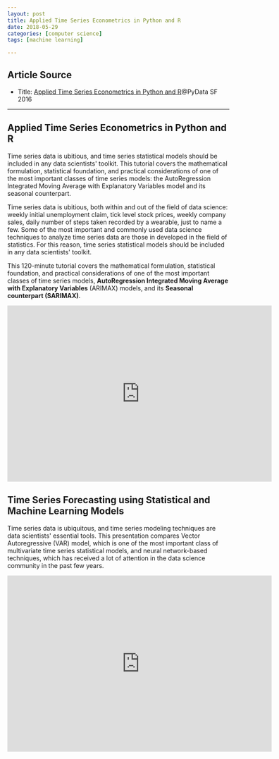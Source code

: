 ```yaml
---
layout: post
title: Applied Time Series Econometrics in Python and R
date: 2018-05-29
categories: [computer science]
tags: [machine learning]

---
```


## Article Source
* Title: [Applied Time Series Econometrics in Python and R](https://www.youtube.com/watch?v=tJ-O3hk1vRw)@PyData SF 2016

---

## Applied Time Series Econometrics in Python and R

Time series data is ubitious, and time series statistical models should be included in any data scientists' toolkit. This tutorial covers the mathematical formulation, statistical foundation, and practical considerations of one of the most important classes of time series models: the AutoRegression Integrated Moving Average with Explanatory Variables model and its seasonal counterpart.

Time series data is ubitious, both within and out of the field of data science: weekly initial unemployment claim, tick level stock prices, weekly company sales, daily number of steps taken recorded by a wearable, just to name a few. Some of the most important and commonly used data science techniques to analyze time series data are those in developed in the field of statistics. For this reason, time series statistical models should be included in any data scientists' toolkit.

This 120-minute tutorial covers the mathematical formulation, statistical foundation, and practical considerations of one of the most important classes of time series models, **AutoRegression Integrated Moving Average with Explanatory Variables** (ARIMAX) models, and its **Seasonal counterpart (SARIMAX)**.

<iframe width="600" height="400" src="https://www.youtube.com/embed/tJ-O3hk1vRw" frameborder="0" allow="autoplay; encrypted-media" allowfullscreen></iframe>

## Time Series Forecasting using Statistical and Machine Learning Models

Time series data is ubiquitous, and time series modeling techniques are data scientists' essential tools. This presentation compares Vector Autoregressive (VAR) model, which is one of the most important class of multivariate time series statistical models, and neural network-based techniques, which has received a lot of attention in the data science community in the past few years.

<iframe width="600" height="400" src="https://www.youtube.com/embed/_vQ0W_qXMxk" frameborder="0" allow="autoplay; encrypted-media" allowfullscreen></iframe>